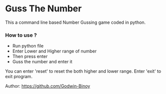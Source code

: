 # Guss The Number

This a command line based Number Gussing game coded in python.

### How to use ?

- Run python file
- Enter Lower and Higher range of number
- Then press enter
- Guss the number and enter it

You can enter 'reset' to reset the both higher and lower range. Enter 'exit' to exit program.

Author: https://github.com/Godwin-Binoy